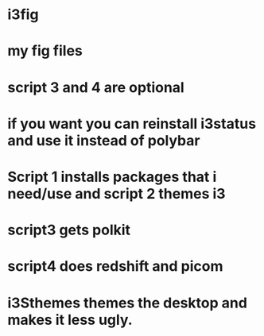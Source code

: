 # i3fig
# my fig files 
# script 3 and 4 are optional
# if you want you can reinstall i3status and use it instead of polybar
# Script 1 installs packages that i need/use and script 2 themes i3
# script3 gets polkit
# script4 does redshift and picom
# i3Sthemes themes the desktop and makes it less ugly.
